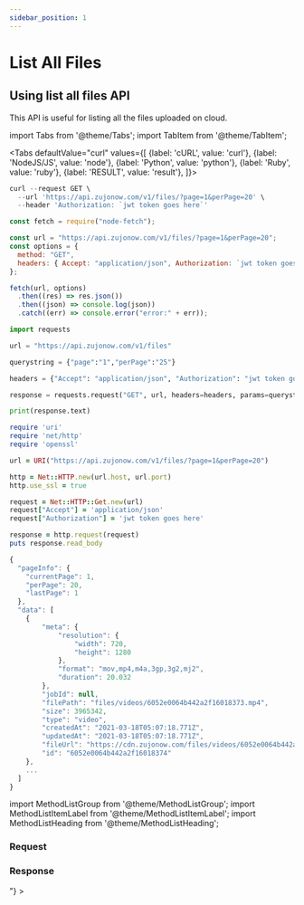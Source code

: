 ```yaml
---
sidebar_position: 1
---
```


# List All Files

## Using list all files API

This API is useful for listing all the files uploaded on cloud.

import Tabs from '@theme/Tabs';
import TabItem from '@theme/TabItem';

<Tabs
defaultValue="curl"
values={[
{label: 'cURL', value: 'curl'},
{label: 'NodeJS/JS', value: 'node'},
{label: 'Python', value: 'python'},
{label: 'Ruby', value: 'ruby'},
{label: 'RESULT', value: 'result'},
]}>
<TabItem value="curl">

```js
curl --request GET \
  --url 'https://api.zujonow.com/v1/files/?page=1&perPage=20' \
  --header 'Authorization: `jwt token goes here`'
```

</TabItem>
<TabItem value="node">

```js
const fetch = require("node-fetch");

const url = "https://api.zujonow.com/v1/files/?page=1&perPage=20";
const options = {
  method: "GET",
  headers: { Accept: "application/json", Authorization: `jwt token goes here` },
};

fetch(url, options)
  .then((res) => res.json())
  .then((json) => console.log(json))
  .catch((err) => console.error("error:" + err));
```

</TabItem>
<TabItem value="python">

```python
import requests

url = "https://api.zujonow.com/v1/files"

querystring = {"page":"1","perPage":"25"}

headers = {"Accept": "application/json", "Authorization": "jwt token goes here"}

response = requests.request("GET", url, headers=headers, params=querystring)

print(response.text)
```

</TabItem>
<TabItem value="ruby">

```ruby
require 'uri'
require 'net/http'
require 'openssl'

url = URI("https://api.zujonow.com/v1/files/?page=1&perPage=20")

http = Net::HTTP.new(url.host, url.port)
http.use_ssl = true

request = Net::HTTP::Get.new(url)
request["Accept"] = 'application/json'
request["Authorization"] = 'jwt token goes here'

response = http.request(request)
puts response.read_body
```

</TabItem>
<TabItem value="result">

```js
{
  "pageInfo": {
    "currentPage": 1,
    "perPage": 20,
    "lastPage": 1
  },
  "data": [
    {
        "meta": {
            "resolution": {
                "width": 720,
                "height": 1280
            },
            "format": "mov,mp4,m4a,3gp,3g2,mj2",
            "duration": 20.032
        },
        "jobId": null,
        "filePath": "files/videos/6052e0064b442a2f16018373.mp4",
        "size": 3965342,
        "type": "video",
        "createdAt": "2021-03-18T05:07:18.771Z",
        "updatedAt": "2021-03-18T05:07:18.771Z",
        "fileUrl": "https://cdn.zujonow.com/files/videos/6052e0064b442a2f16018373.mp4",
        "id": "6052e0064b442a2f16018374"
    },
    ...
  ]
}
```

</TabItem>
</Tabs>

import MethodListGroup from '@theme/MethodListGroup';
import MethodListItemLabel from '@theme/MethodListItemLabel';
import MethodListHeading from '@theme/MethodListHeading';

### Request

<MethodListGroup>
  <MethodListItemLabel name="__request" option={"required"} type={"object"} >
    <MethodListGroup>
      <MethodListHeading heading="Properties" />
      <MethodListItemLabel name="page" option={"optional"} type={"number"} defaultValue="1" />
      <MethodListItemLabel name="perPage" option={"optional"} type={"number"} defaultValue="20" />
    </MethodListGroup>
  </MethodListItemLabel>
</MethodListGroup>

### Response

<MethodListGroup>
  <MethodListItemLabel name="__response"  type={"object"} >
    <MethodListGroup>
      <MethodListHeading heading="Properties" />
      <MethodListItemLabel name="pageInfo" type={"object"} >
        <MethodListGroup>
          <MethodListItemLabel name="currentPage"  type={"number"} />
          <MethodListItemLabel name="perPage"  type={"number"} />
          <MethodListItemLabel name="lastPage" type={"number"} />
        </MethodListGroup>
      </MethodListItemLabel>
      <MethodListItemLabel name="data" type={"Array<object>"} >
        <MethodListItemLabel name="meta" type={"object"} >
          <MethodListGroup>
          <MethodListGroup>
            <MethodListItemLabel name="resolution"  type={"object"} >
              <MethodListItemLabel name="width"  type={"number"} />
              <MethodListItemLabel name="height"  type={"number"} />
            </MethodListItemLabel>
          </MethodListGroup>
          <MethodListItemLabel name="format"  type={"string"} />
          <MethodListItemLabel name="duration"  type={"number"} />
          </MethodListGroup>
        </MethodListItemLabel>
        <MethodListItemLabel name="jobId"  type={"string"} />
        <MethodListItemLabel name="filePath"  type={"string"} />
        <MethodListItemLabel name="size"  type={"number"} />
        <MethodListItemLabel name="type"  type={"string"} />
        <MethodListItemLabel name="createdAt"  type={"date"} />
        <MethodListItemLabel name="updatedAt"  type={"date"} />
        <MethodListItemLabel name="fileUrl"  type={"string"} />
        <MethodListItemLabel name="id"  type={"string"} />
      </MethodListItemLabel>
    </MethodListGroup>
  </MethodListItemLabel>
</MethodListGroup>
